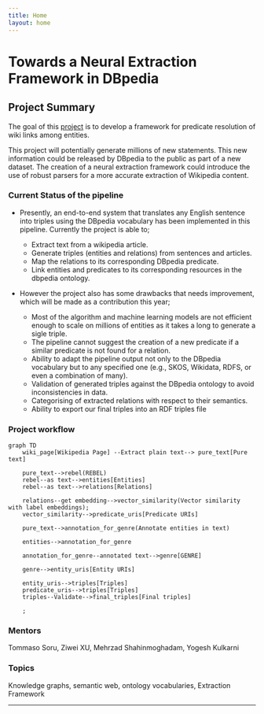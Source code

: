 ```yaml
---
title: Home
layout: home
---
```

# Towards a Neural Extraction Framework in DBpedia

## Project Summary
The goal of this [project] is to develop a framework for predicate resolution of wiki links among entities.

This project will potentially generate millions of new statements. This new information could be released by DBpedia to the public as part of a new dataset. The creation of a neural extraction framework could introduce the use of robust parsers for a more accurate extraction of Wikipedia content.

### Current Status of the pipeline
- Presently, an end-to-end system that translates any English sentence into triples using the DBpedia vocabulary has been implemented in this pipeline. Currently the project is able to;
    - Extract text from a wikipedia article.
    - Generate triples (entities and relations) from sentences and articles.
    - Map the relations to its corresponding DBpedia predicate.
    - Link entities and predicates to its corresponding resources in the dbpedia ontology.

- However the project also has some drawbacks that needs improvement, which will be made as a contribution this year;
    - Most of the algorithm and machine learning models are not efficient enough to scale on millions of entities as it takes a long to generate a sigle triple.
    - The pipeline cannot suggest the creation of a new predicate if a similar predicate is not found for a relation.
    - Ability to adapt the pipeline output not only to the DBpedia vocabulary but to any specified one (e.g., SKOS, Wikidata, RDFS, or even a combination of many).
    - Validation of generated triples against the DBpedia ontology to avoid inconsistencies in data.
    - Categorising of extracted relations with respect to their semantics.
    - Ability to export our final triples into an RDF triples file


### Project workflow

```mermaid
graph TD
    wiki_page[Wikipedia Page] --Extract plain text--> pure_text[Pure text]

    pure_text-->rebel(REBEL)
    rebel--as text-->entities[Entities]
    rebel--as text-->relations[Relations]
    
    relations--get embedding-->vector_similarity(Vector similarity with label embeddings);
    vector_similarity-->predicate_uris[Predicate URIs]

    pure_text-->annotation_for_genre(Annotate entities in text)

    entities-->annotation_for_genre

    annotation_for_genre--annotated text-->genre[GENRE]

    genre-->entity_uris[Entity URIs]
    
    entity_uris-->triples[Triples]
    predicate_uris-->triples[Triples]
    triples--Validate-->final_triples[Final triples]

    ;
```

### Mentors
Tommaso Soru, Ziwei XU, Mehrzad Shahinmoghadam, Yogesh Kulkarni

### Topics
Knowledge graphs, semantic web, ontology vocabularies, Extraction Framework

----

[DBpedia]: https://www.dbpedia.org/
[project]: https://summerofcode.withgoogle.com/programs/2024/projects/J4tJODFV
[Neural Extraction Framework]: https://github.com/dbpedia/neural-extraction-framework
